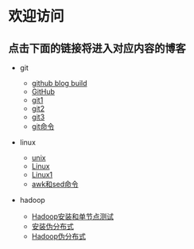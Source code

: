 # 欢迎访问
## 点击下面的链接将进入对应内容的博客
- git
	- [github blog build](https://youarecute.github.io/git/blog)
	- [GitHub](http://github.com)
	- [git1](http://youarecute.github.io/git/git1)
	- [git2](https://youarecute.github.io/git/git2)
	- [git3](http://youarecute.github.io/git/git3)
	- [git命令](https://youarecute.github.io/git/git命令)
	
- linux
	- [unix](https://youarecute.github.io/git/unix)
	- [Linux](https://youarecute.github.io/git/Linux)
	- [Linux1](https://youarecute.github.io/git/Linux1)
	- [awk和sed命令](https://youarecute.github.io/git/awk和sed命令)
- hadoop
	- [Hadoop安装和单节点测试](https://youarecute.github.io/git/Hadoop安装和单节点测试)
	- [安装伪分布式](https://youarecute.github.io/git/安装伪分布式)
	- [Hadoop伪分布式](https://youarecute.github.io/git/Hadoop伪分布式)
	
	

